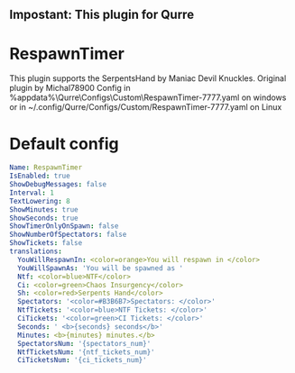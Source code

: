 
## Impostant: This plugin for Qurre
# RespawnTimer

This plugin supports the SerpentsHand by Maniac Devil Knuckles. Original plugin by Michal78900
Config in %appdata%\Qurre\Configs\Custom\RespawnTimer-7777.yaml on windows or in ~/.config/Qurre/Configs/Custom/RespawnTimer-7777.yaml on Linux
# Default config
```yaml
Name: RespawnTimer
IsEnabled: true
ShowDebugMessages: false
Interval: 1
TextLowering: 8
ShowMinutes: true
ShowSeconds: true
ShowTimerOnlyOnSpawn: false
ShowNumberOfSpectators: false
ShowTickets: false
translations:
  YouWillRespawnIn: <color=orange>You will respawn in </color>
  YouWillSpawnAs: 'You will be spawned as '
  Ntf: <color=blue>NTF</color>
  Ci: <color=green>Chaos Insurgency</color>
  Sh: <color=red>Serpents Hand</color>
  Spectators: '<color=#B3B6B7>Spectators: </color>'
  NtfTickets: '<color=blue>NTF Tickets: </color>'
  CiTickets: '<color=green>CI Tickets: </color>'
  Seconds: ' <b>{seconds} seconds</b>'
  Minutes: <b>{minutes} minutes.</b>
  SpectatorsNum: '{spectators_num}'
  NtfTicketsNum: '{ntf_tickets_num}'
  CiTicketsNum: '{ci_tickets_num}'
 ```
